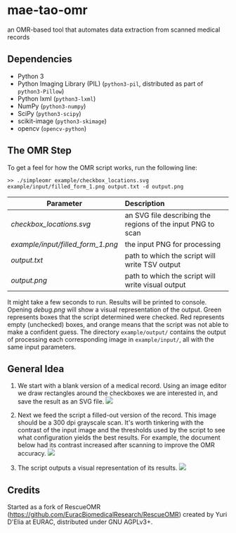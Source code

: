 # mae-tao-omr
an OMR-based tool that automates data extraction from scanned medical records


Dependencies
------------
- Python 3
- Python Imaging Library (PIL) (``python3-pil``, distributed as part of ``python3-Pillow``)
- Python lxml (``python3-lxml``)
- NumPy (``python3-numpy``)
- SciPy (``python3-scipy``)
- scikit-image (``python3-skimage``)
- opencv (``opencv-python``)


The OMR Step
------------
To get a feel for how the OMR script works, run the following line:

`>> ./simpleomr example/checkbox_locations.svg example/input/filled_form_1.png output.txt -d output.png`


| Parameter                           | Description   |
| -------------                       |:--------------|
| *checkbox_locations.svg*            | an SVG file describing the regions of the input PNG to scan |
| *example/input/filled_form_1.png*   | the input PNG for processing |
| *output.txt*                        | path to which  the script will write TSV output |  
| *output.png*                        | path to which the script will write visual output |  


It might take a few seconds to run. Results will be printed to console.
Opening *debug.png* will show a visual representation of the output.
Green represents boxes that the script determined were checked. Red
represents empty (unchecked) boxes, and orange means that the script was not
able to make a confident guess. The directory `example/output/` contains the
output of processing each corresponding image in  `example/input/`,
all with the same input parameters.




General Idea
------------

1. We start with a blank version of a medical record. Using an image
editor we draw rectangles around the checkboxes we are interested in, and save
the result as an SVG file.
![](https://github.com/sdrp/digitize-mtc/blob/master/example/checkbox_locations.svg)

2. Next we feed the script a filled-out version of the record. This image
should be a 300 dpi grayscale scan. It's worth tinkering with the contrast of the input image and the thresholds used by the script to see what configuration yields
the best results. For example, the document below had its contrast increased after scanning to improve the OMR accuracy.
![](https://github.com/sdrp/digitize-mtc/blob/master/example/input/filled_form_1.png)

3. The script outputs a visual representation of its results.
![](https://github.com/sdrp/digitize-mtc/blob/master/example/output/form_1_processed.png)



Credits
-------
Started as a fork of RescueOMR (https://github.com/EuracBiomedicalResearch/RescueOMR) created by Yuri D'Elia at EURAC, distributed under GNU AGPLv3+.

